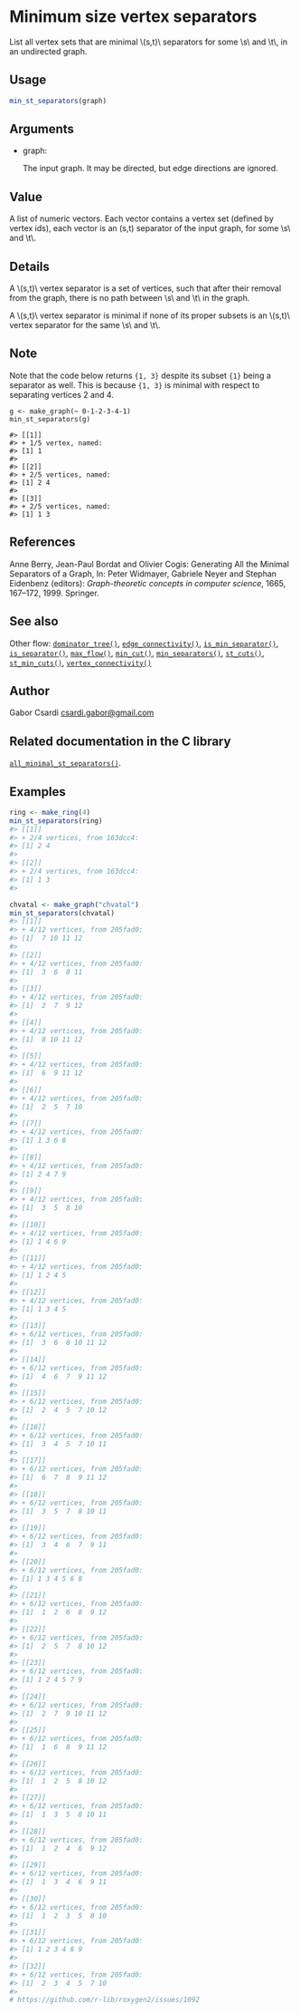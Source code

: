 # Minimum size vertex separators

List all vertex sets that are minimal \\(s,t)\\ separators for some
\\s\\ and \\t\\, in an undirected graph.

## Usage

``` r
min_st_separators(graph)
```

## Arguments

- graph:

  The input graph. It may be directed, but edge directions are ignored.

## Value

A list of numeric vectors. Each vector contains a vertex set (defined by
vertex ids), each vector is an (s,t) separator of the input graph, for
some \\s\\ and \\t\\.

## Details

A \\(s,t)\\ vertex separator is a set of vertices, such that after their
removal from the graph, there is no path between \\s\\ and \\t\\ in the
graph.

A \\(s,t)\\ vertex separator is minimal if none of its proper subsets is
an \\(s,t)\\ vertex separator for the same \\s\\ and \\t\\.

## Note

Note that the code below returns `{1, 3}` despite its subset `{1}` being
a separator as well. This is because `{1, 3}` is minimal with respect to
separating vertices 2 and 4.

    g <- make_graph(~ 0-1-2-3-4-1)
    min_st_separators(g)

    #> [[1]]
    #> + 1/5 vertex, named:
    #> [1] 1
    #>
    #> [[2]]
    #> + 2/5 vertices, named:
    #> [1] 2 4
    #>
    #> [[3]]
    #> + 2/5 vertices, named:
    #> [1] 1 3

## References

Anne Berry, Jean-Paul Bordat and Olivier Cogis: Generating All the
Minimal Separators of a Graph, In: Peter Widmayer, Gabriele Neyer and
Stephan Eidenbenz (editors): *Graph-theoretic concepts in computer
science*, 1665, 167–172, 1999. Springer.

## See also

Other flow:
[`dominator_tree()`](https://r.igraph.org/reference/dominator_tree.md),
[`edge_connectivity()`](https://r.igraph.org/reference/edge_connectivity.md),
[`is_min_separator()`](https://r.igraph.org/reference/is_min_separator.md),
[`is_separator()`](https://r.igraph.org/reference/is_separator.md),
[`max_flow()`](https://r.igraph.org/reference/max_flow.md),
[`min_cut()`](https://r.igraph.org/reference/min_cut.md),
[`min_separators()`](https://r.igraph.org/reference/min_separators.md),
[`st_cuts()`](https://r.igraph.org/reference/st_cuts.md),
[`st_min_cuts()`](https://r.igraph.org/reference/st_min_cuts.md),
[`vertex_connectivity()`](https://r.igraph.org/reference/vertex_connectivity.md)

## Author

Gabor Csardi <csardi.gabor@gmail.com>

## Related documentation in the C library

[`all_minimal_st_separators()`](https://igraph.org/c/html/latest/igraph-Separators.html#igraph_all_minimal_st_separators).

## Examples

``` r
ring <- make_ring(4)
min_st_separators(ring)
#> [[1]]
#> + 2/4 vertices, from 163dcc4:
#> [1] 2 4
#> 
#> [[2]]
#> + 2/4 vertices, from 163dcc4:
#> [1] 1 3
#> 

chvatal <- make_graph("chvatal")
min_st_separators(chvatal)
#> [[1]]
#> + 4/12 vertices, from 205fad0:
#> [1]  7 10 11 12
#> 
#> [[2]]
#> + 4/12 vertices, from 205fad0:
#> [1]  3  6  8 11
#> 
#> [[3]]
#> + 4/12 vertices, from 205fad0:
#> [1]  2  7  9 12
#> 
#> [[4]]
#> + 4/12 vertices, from 205fad0:
#> [1]  8 10 11 12
#> 
#> [[5]]
#> + 4/12 vertices, from 205fad0:
#> [1]  6  9 11 12
#> 
#> [[6]]
#> + 4/12 vertices, from 205fad0:
#> [1]  2  5  7 10
#> 
#> [[7]]
#> + 4/12 vertices, from 205fad0:
#> [1] 1 3 6 8
#> 
#> [[8]]
#> + 4/12 vertices, from 205fad0:
#> [1] 2 4 7 9
#> 
#> [[9]]
#> + 4/12 vertices, from 205fad0:
#> [1]  3  5  8 10
#> 
#> [[10]]
#> + 4/12 vertices, from 205fad0:
#> [1] 1 4 6 9
#> 
#> [[11]]
#> + 4/12 vertices, from 205fad0:
#> [1] 1 2 4 5
#> 
#> [[12]]
#> + 4/12 vertices, from 205fad0:
#> [1] 1 3 4 5
#> 
#> [[13]]
#> + 6/12 vertices, from 205fad0:
#> [1]  3  6  8 10 11 12
#> 
#> [[14]]
#> + 6/12 vertices, from 205fad0:
#> [1]  4  6  7  9 11 12
#> 
#> [[15]]
#> + 6/12 vertices, from 205fad0:
#> [1]  2  4  5  7 10 12
#> 
#> [[16]]
#> + 6/12 vertices, from 205fad0:
#> [1]  3  4  5  7 10 11
#> 
#> [[17]]
#> + 6/12 vertices, from 205fad0:
#> [1]  6  7  8  9 11 12
#> 
#> [[18]]
#> + 6/12 vertices, from 205fad0:
#> [1]  3  5  7  8 10 11
#> 
#> [[19]]
#> + 6/12 vertices, from 205fad0:
#> [1]  3  4  6  7  9 11
#> 
#> [[20]]
#> + 6/12 vertices, from 205fad0:
#> [1] 1 3 4 5 6 8
#> 
#> [[21]]
#> + 6/12 vertices, from 205fad0:
#> [1]  1  2  6  8  9 12
#> 
#> [[22]]
#> + 6/12 vertices, from 205fad0:
#> [1]  2  5  7  8 10 12
#> 
#> [[23]]
#> + 6/12 vertices, from 205fad0:
#> [1] 1 2 4 5 7 9
#> 
#> [[24]]
#> + 6/12 vertices, from 205fad0:
#> [1]  2  7  9 10 11 12
#> 
#> [[25]]
#> + 6/12 vertices, from 205fad0:
#> [1]  1  6  8  9 11 12
#> 
#> [[26]]
#> + 6/12 vertices, from 205fad0:
#> [1]  1  2  5  8 10 12
#> 
#> [[27]]
#> + 6/12 vertices, from 205fad0:
#> [1]  1  3  5  8 10 11
#> 
#> [[28]]
#> + 6/12 vertices, from 205fad0:
#> [1]  1  2  4  6  9 12
#> 
#> [[29]]
#> + 6/12 vertices, from 205fad0:
#> [1]  1  3  4  6  9 11
#> 
#> [[30]]
#> + 6/12 vertices, from 205fad0:
#> [1]  1  2  3  5  8 10
#> 
#> [[31]]
#> + 6/12 vertices, from 205fad0:
#> [1] 1 2 3 4 6 9
#> 
#> [[32]]
#> + 6/12 vertices, from 205fad0:
#> [1]  2  3  4  5  7 10
#> 
# https://github.com/r-lib/roxygen2/issues/1092
```
